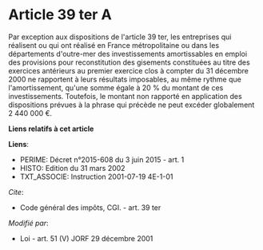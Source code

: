 # Article 39 ter A

Par exception aux dispositions de l'article 39 ter, les entreprises qui réalisent ou qui ont réalisé en France métropolitaine
ou dans les départements d'outre-mer des investissements amortissables en emploi des provisions pour reconstitution des
gisements constituées au titre des exercices antérieurs au premier exercice clos à compter du 31 décembre 2000 ne rapportent
à leurs résultats imposables, au même rythme que l'amortissement, qu'une somme égale à 20 % du montant de ces
investissements. Toutefois, le montant non rapporté en application des dispositions prévues à la phrase qui précède ne peut
excéder globalement 2 440 000 €.

**Liens relatifs à cet article**

**Liens**:

  - PERIME: Décret n°2015-608 du 3 juin 2015 - art. 1
  - HISTO: Edition du 31 mars 2002
  - TXT_ASSOCIE: Instruction 2001-07-19 4E-1-01

_Cite_:

  - Code général des impôts, CGI. - art. 39 ter

_Modifié par_:

  - Loi - art. 51 (V) JORF 29 décembre 2001
